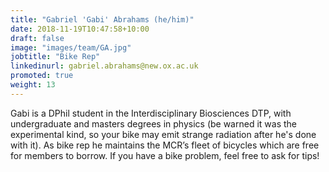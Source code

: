 ```yaml
---
title: "Gabriel 'Gabi' Abrahams (he/him)"
date: 2018-11-19T10:47:58+10:00
draft: false
image: "images/team/GA.jpg"
jobtitle: "Bike Rep"
linkedinurl: gabriel.abrahams@new.ox.ac.uk
promoted: true
weight: 13
---
```


Gabi is a DPhil student in the Interdisciplinary Biosciences DTP, with undergraduate and masters degrees in physics (be warned it was the experimental kind, so your bike may emit strange radiation after he's done with it). As bike rep he maintains the MCR’s fleet of bicycles which are free for members to borrow. If you have a bike problem, feel free to ask for tips!

